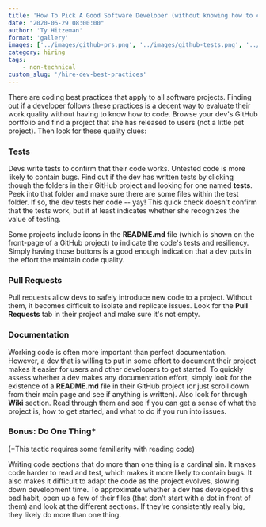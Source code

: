 ```yaml
---
title: 'How To Pick A Good Software Developer (without knowing how to code) - Best Practices'
date: "2020-06-29 08:00:00"
author: 'Ty Hitzeman'
format: 'gallery'
images: ['../images/github-prs.png', '../images/github-tests.png', '../images/github-badges.png', '../images/github-wiki.png']
category: hiring
tags: 
    - non-technical
custom_slug: '/hire-dev-best-practices'
---
```


There are coding best practices that apply to all software projects. Finding out if a developer follows these practices is a decent way to evaluate their work quality without having to know how to code. Browse your dev's GitHub portfolio and find a project that she has released to users (not a little pet project). Then look for these quality clues:

### Tests
Devs write tests to confirm that their code works. Untested code is more likely to contain bugs. Find out if the dev has written tests by clicking though the folders in their GitHub project and looking for one named __tests__. Peek into that folder and make sure there are some files within the test folder. If so, the dev tests her code -- yay! This quick check doesn't confirm that the tests work, but it at least indicates whether she recognizes the value of testing.

Some projects include icons in the __README.md__ file (which is shown on the front-page of a GitHub project) to indicate the code's tests and resiliency. Simply having those buttons is a good enough indication that a dev puts in the effort the maintain code quality.  

### Pull Requests
Pull requests allow devs to safely introduce new code to a project. Without them, it becomes difficult to isolate and replicate issues. Look for the __Pull Requests__ tab in their project and make sure it's not empty.

### Documentation
Working code is often more important than perfect documentation. However, a dev that is willing to put in some effort to document their project makes it easier for users and other developers to get started. To quickly assess whether a dev makes any documentation effort, simply look for the existence of a __README.md__ file in their GitHub project (or just scroll down from their main page and see if anything is written). Also look for through __Wiki__ section. Read through them and see if you can get a sense of what the project is, how to get started, and what to do if you run into issues.

### Bonus: Do One Thing*
(*This tactic requires some familiarity with reading code)

Writing code sections that do more than one thing is a cardinal sin. It makes code harder to read and test, which makes it more likely to contain bugs. It also makes it difficult to adapt the code as the project evolves, slowing down development time. To approximate whether a dev has developed this bad habit, open up a few of their files (that don't start with a dot in front of them) and look at the different sections. If they're consistently really big, they likely do more than one thing. 

